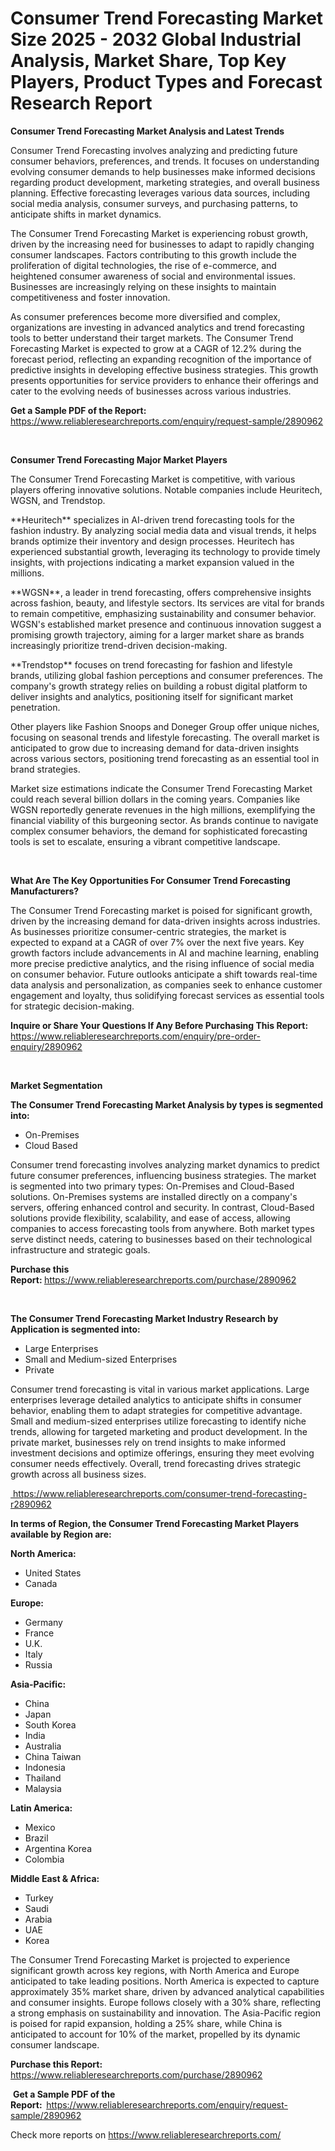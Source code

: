 <p><h1>Consumer Trend Forecasting Market Size 2025 - 2032 Global Industrial Analysis, Market Share, Top Key Players, Product Types and Forecast Research Report</h1></p><p><strong>Consumer Trend Forecasting Market Analysis and Latest Trends</strong></p>
<p><p>Consumer Trend Forecasting involves analyzing and predicting future consumer behaviors, preferences, and trends. It focuses on understanding evolving consumer demands to help businesses make informed decisions regarding product development, marketing strategies, and overall business planning. Effective forecasting leverages various data sources, including social media analysis, consumer surveys, and purchasing patterns, to anticipate shifts in market dynamics.</p><p>The Consumer Trend Forecasting Market is experiencing robust growth, driven by the increasing need for businesses to adapt to rapidly changing consumer landscapes. Factors contributing to this growth include the proliferation of digital technologies, the rise of e-commerce, and heightened consumer awareness of social and environmental issues. Businesses are increasingly relying on these insights to maintain competitiveness and foster innovation.</p><p>As consumer preferences become more diversified and complex, organizations are investing in advanced analytics and trend forecasting tools to better understand their target markets. The Consumer Trend Forecasting Market is expected to grow at a CAGR of 12.2% during the forecast period, reflecting an expanding recognition of the importance of predictive insights in developing effective business strategies. This growth presents opportunities for service providers to enhance their offerings and cater to the evolving needs of businesses across various industries.</p></p>
<p><strong>Get a Sample PDF of the Report:&nbsp;</strong> <a href="https://www.reliableresearchreports.com/enquiry/request-sample/2890962?utm_campaign=2042&utm_medium=2&utm_source=Github&utm_content=ia&utm_term=14032025&utm_id=consumer-trend-forecasting">https://www.reliableresearchreports.com/enquiry/request-sample/2890962</a></p>
<p>&nbsp;</p>
<p><strong>Consumer Trend Forecasting Major Market Players</strong></p>
<p><p>The Consumer Trend Forecasting Market is competitive, with various players offering innovative solutions. Notable companies include Heuritech, WGSN, and Trendstop.</p><p>**Heuritech** specializes in AI-driven trend forecasting tools for the fashion industry. By analyzing social media data and visual trends, it helps brands optimize their inventory and design processes. Heuritech has experienced substantial growth, leveraging its technology to provide timely insights, with projections indicating a market expansion valued in the millions.</p><p>**WGSN**, a leader in trend forecasting, offers comprehensive insights across fashion, beauty, and lifestyle sectors. Its services are vital for brands to remain competitive, emphasizing sustainability and consumer behavior. WGSN's established market presence and continuous innovation suggest a promising growth trajectory, aiming for a larger market share as brands increasingly prioritize trend-driven decision-making.</p><p>**Trendstop** focuses on trend forecasting for fashion and lifestyle brands, utilizing global fashion perceptions and consumer preferences. The company's growth strategy relies on building a robust digital platform to deliver insights and analytics, positioning itself for significant market penetration.</p><p>Other players like Fashion Snoops and Doneger Group offer unique niches, focusing on seasonal trends and lifestyle forecasting. The overall market is anticipated to grow due to increasing demand for data-driven insights across various sectors, positioning trend forecasting as an essential tool in brand strategies.</p><p>Market size estimations indicate the Consumer Trend Forecasting Market could reach several billion dollars in the coming years. Companies like WGSN reportedly generate revenues in the high millions, exemplifying the financial viability of this burgeoning sector. As brands continue to navigate complex consumer behaviors, the demand for sophisticated forecasting tools is set to escalate, ensuring a vibrant competitive landscape.</p></p>
<p>&nbsp;</p>
<p><strong>What Are The Key Opportunities For Consumer Trend Forecasting Manufacturers?</strong></p>
<p><p>The Consumer Trend Forecasting market is poised for significant growth, driven by the increasing demand for data-driven insights across industries. As businesses prioritize consumer-centric strategies, the market is expected to expand at a CAGR of over 7% over the next five years. Key growth factors include advancements in AI and machine learning, enabling more precise predictive analytics, and the rising influence of social media on consumer behavior. Future outlooks anticipate a shift towards real-time data analysis and personalization, as companies seek to enhance customer engagement and loyalty, thus solidifying forecast services as essential tools for strategic decision-making.</p></p>
<p><strong>Inquire or Share Your Questions If Any Before Purchasing This Report:</strong> <a href="https://www.reliableresearchreports.com/enquiry/pre-order-enquiry/2890962?utm_campaign=2042&utm_medium=2&utm_source=Github&utm_content=ia&utm_term=14032025&utm_id=consumer-trend-forecasting">https://www.reliableresearchreports.com/enquiry/pre-order-enquiry/2890962</a></p>
<p>&nbsp;</p>
<p><strong>Market Segmentation</strong></p>
<p><strong>The Consumer Trend Forecasting Market Analysis by types is segmented into:</strong></p>
<p><ul><li>On-Premises</li><li>Cloud Based</li></ul></p>
<p><p>Consumer trend forecasting involves analyzing market dynamics to predict future consumer preferences, influencing business strategies. The market is segmented into two primary types: On-Premises and Cloud-Based solutions. On-Premises systems are installed directly on a company's servers, offering enhanced control and security. In contrast, Cloud-Based solutions provide flexibility, scalability, and ease of access, allowing companies to access forecasting tools from anywhere. Both market types serve distinct needs, catering to businesses based on their technological infrastructure and strategic goals.</p></p>
<p><strong>Purchase this Report:&nbsp;</strong><a href="https://www.reliableresearchreports.com/purchase/2890962?utm_campaign=2042&utm_medium=2&utm_source=Github&utm_content=ia&utm_term=14032025&utm_id=consumer-trend-forecasting">https://www.reliableresearchreports.com/purchase/2890962</a></p>
<p>&nbsp;</p>
<p><strong>The Consumer Trend Forecasting Market Industry Research by Application is segmented into:</strong></p>
<p><ul><li>Large Enterprises</li><li>Small and Medium-sized Enterprises</li><li>Private</li></ul></p>
<p><p>Consumer trend forecasting is vital in various market applications. Large enterprises leverage detailed analytics to anticipate shifts in consumer behavior, enabling them to adapt strategies for competitive advantage. Small and medium-sized enterprises utilize forecasting to identify niche trends, allowing for targeted marketing and product development. In the private market, businesses rely on trend insights to make informed investment decisions and optimize offerings, ensuring they meet evolving consumer needs effectively. Overall, trend forecasting drives strategic growth across all business sizes.</p></p>
<p><a href="https://www.reliableresearchreports.com/consumer-trend-forecasting-r2890962?utm_campaign=2042&utm_medium=2&utm_source=Github&utm_content=ia&utm_term=14032025&utm_id=consumer-trend-forecasting">&nbsp;https://www.reliableresearchreports.com/consumer-trend-forecasting-r2890962</a></p>
<p><strong>In terms of Region, the Consumer Trend Forecasting Market Players available by Region are:</strong></p>
<p>
    <p> <strong> North America: </strong>
        <ul>
            <li>United States</li>
            <li>Canada</li>
        </ul>
        </p> 
    <p> <strong> Europe: </strong>
        <ul>
            <li>Germany</li>
            <li>France</li>
            <li>U.K.</li>
            <li>Italy</li>
            <li>Russia</li>
        </ul>
        </p> 
    <p> <strong> Asia-Pacific: </strong>
        <ul>
            <li>China</li>
            <li>Japan</li>
            <li>South Korea</li>
            <li>India</li>
            <li>Australia</li>
            <li>China Taiwan</li>
            <li>Indonesia</li>
            <li>Thailand</li>
            <li>Malaysia</li>
        </ul>
        </p> 
    <p> <strong> Latin America: </strong>
        <ul>
            <li>Mexico</li>
            <li>Brazil</li>
            <li>Argentina Korea</li>
            <li>Colombia</li>
        </ul>
        </p> 
    <p> <strong> Middle East & Africa: </strong>
        <ul>
            <li>Turkey</li>
            <li>Saudi</li>
            <li>Arabia</li>
            <li>UAE</li>
            <li>Korea</li>
        </ul>
    </p>
    </p>
<p><p>The Consumer Trend Forecasting Market is projected to experience significant growth across key regions, with North America and Europe anticipated to take leading positions. North America is expected to capture approximately 35% market share, driven by advanced analytical capabilities and consumer insights. Europe follows closely with a 30% share, reflecting a strong emphasis on sustainability and innovation. The Asia-Pacific region is poised for rapid expansion, holding a 25% share, while China is anticipated to account for 10% of the market, propelled by its dynamic consumer landscape.</p></p>
<p><strong>Purchase this Report: </strong><a href="https://www.reliableresearchreports.com/purchase/2890962?utm_campaign=2042&utm_medium=2&utm_source=Github&utm_content=ia&utm_term=14032025&utm_id=consumer-trend-forecasting">https://www.reliableresearchreports.com/purchase/2890962</a></p>
<p>&nbsp;<strong>Get a Sample PDF of the Report:&nbsp;&nbsp;</strong><a href="https://www.reliableresearchreports.com/enquiry/request-sample/2890962?utm_campaign=2042&utm_medium=2&utm_source=Github&utm_content=ia&utm_term=14032025&utm_id=consumer-trend-forecasting">https://www.reliableresearchreports.com/enquiry/request-sample/2890962</a></p>
<p><strong></strong></p>
<p>Check more reports on <a href="https://www.reliableresearchreports.com/?utm_campaign=2042&utm_medium=2&utm_source=Github&utm_content=ia&utm_term=14032025&utm_id=consumer-trend-forecasting">https://www.reliableresearchreports.com/</a></p>